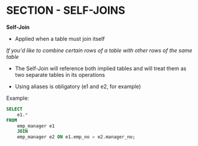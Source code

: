 # SECTION - SELF-JOINS

**Self-Join**

- Applied when a table must join itself

*If you'd like to combine certain rows of a table with other rows of the same table*

- The Self-Join will reference both implied tables and will treat them as two separate tables in its operations

- Using aliases is obligatory (e1 and e2, for example)

Example:

```sql
SELECT 
    e1.*
FROM
    emp_manager e1
    JOIN
    emp_manager e2 ON e1.emp_no = e2.manager_no;
```




